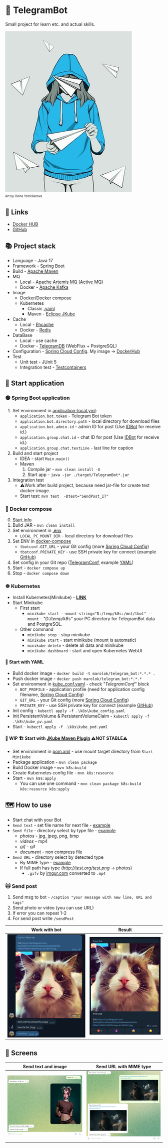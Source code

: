 # 🤖 TelegramBot
Small project for learn etc. and actual skills.

<img src="./src/main/resources/img/telegram.jpg" width="" height="512" alt="Art by Olena Yemelianova"/></br><sup><sub>Art by Olena Yemelianova</sub></sup>


## 🔗 Links
* [Docker HUB](https://hub.docker.com/repository/docker/marolok/telegram_bot/general)
* [GitHub](https://github.com/PavelBocharov/TelegramBot)

## 📚 Project stack
- Language - Java 17
- Framework - Spring Boot
- Build - [Apache Maven](https://maven.apache.org/)
- MQ
  - Local - [Apache Artemis MQ (Active MQ)](https://activemq.apache.org/components/artemis/)
  - Docker - [Apache Kafka](https://kafka.apache.org/)
- Image
  - Docker/Docker compose
  - Kubernetes
    - Classic [.yaml](https://kubernetes.io/docs/home/)
    - Maven - [Eclipse JKube](https://www.eclipse.org/jkube/)
- Cache
  - Local - [Ehcache](https://www.ehcache.org/)
  - Docker - [Redis](https://redis.io/)
- DataBase
  - Local - use cache
  - Docker - [TelegramDB](https://github.com/PavelBocharov/TelegramDB) (WebFlux + PostgreSQL)
- Configuration - [Spring Cloud Config](https://docs.spring.io/spring-cloud-config/docs/current/reference/html/). My image -> [DockerHub](https://hub.docker.com/repository/docker/marolok/telegram_conf/general)
- Test
  - Unit test - JUnit 5
  - Integration test - [Testcontainers](https://www.testcontainers.org/)

## 🚀 Start application
### 🟢 Spring Boot application
1) Set environment in [application-local.yml](./src/main/resources/application-local.yml):
   - `application.bot.token` - Telegram Bot token
   - `application.bot.directory.path` - local directory for download files
   - `application.bot.admin.id` - admin ID for post (Use [IDBot](https://t.me/username_to_id_bot) for receive id.)
   - `application.group.chat.id` - chat ID for post (Use [IDBot](https://t.me/username_to_id_bot) for receive id.)
   - `application.group.chat.textLine` - last line for caption
2) Build and start project
   - IDEA - start `Main.main()`
   - Maven
     1) Compile jar - `mvn clean install -U`
     2) Start app - `java -jar ./target/TelegramBot*.jar`
3) Integration test
   -  ⚠️Work after build project, because need jar-file for create test docker-image.
   - Start test: `mvn test  -Dtest="SendPost_IT"`

### 🚢 Docker compose
0) [Start info](https://www.baeldung.com/ops/docker-compose)
1) Build JAR - `mvn clean install`
2) Set environment in [.env](./.env)
    - `LOCAL_PC_MOUNT_DIR` - local directory for download files
3) Set ENV in [docker-compose](./docker-compose.yml)
   - `tbotconf.GIT_URL` - your Git config (more [Spring Cloud Config](https://docs.spring.io/spring-cloud-config/docs/current/reference/html/))
   - `tbotconf.PRIVATE_KEY` - use SSH private key for connect (example [GitHub](https://docs.github.com/en/authentication/connecting-to-github-with-ssh/adding-a-new-ssh-key-to-your-github-account))
4) Set config in your Git repo ([TelegramConf](https://github.com/PavelBocharov/TelegramConf/blob/main/telegram-bot-image.yml), example [YAML](./src/main/resources/example.yaml))
5) Start - `docker compose up`
4) Stop - `docker compose down`

### ☸️ Kubernetes
* Install Kubernetes(Minikube) - **[LINK](https://kubernetes.io/ru/docs/setup/learning-environment/minikube/)**
* Start Minikube
  * First start 
    * `minikube start --mount-string="D:/temp/k8s:/mnt/tbot" --mount` - *"D:/temp/k8s"* your PC directory for TelegramBot data and PostgreSQL.
  * Other command
    * `minikube stop` - stop minikube
    * `minikube start` - start minikube (mount is automatic)
    * `minikube delete` - delete all data and minikube
    * `minikube dashboard` - start and open Kubernetes WebUI

#### 📗 Start with YAML
* Build docker image - `docker build -t marolok/telegram_bot:*.*.* .`
* Push docker image - `docker push marolok/telegram_bot:*.*.*`
* Set environment in [kube_conf.yaml](./k8s/kube_config.yaml) - check _"TelegramConf"_ block
  * `BOT_PROFILE` - application profile (need for application config filename, [Spring Cloud Config](https://docs.spring.io/spring-cloud-config/docs/current/reference/html/))
  * `GIT_URL` - your Git config (more [Spring Cloud Config](https://docs.spring.io/spring-cloud-config/docs/current/reference/html/))
  * `PRIVATE_KEY` - use SSH private key for connect (example [GitHub](https://docs.github.com/en/authentication/connecting-to-github-with-ssh/adding-a-new-ssh-key-to-your-github-account))
* Init config - `kubectl apply -f .\k8s\kube_config.yaml`
* Init PersistentVolume & PersistentVolumeClaim - `kubectl apply -f .\k8s\kube_pv.yaml`
* Start - `kubectl apply -f .\k8s\kube_pod.yaml`

#### 🚧 WIP 🏗️ Start with [JKube Maven Plugin](https://www.eclipse.org/jkube/) ⚠️NOT STABLE⚠️
* Set environment in [pom.xml](./pom.xml) - use mount target directory from `Start Minikube`
* Package application - `mvn clean package`
* Build Docker image - `mvn k8s:build`
* Create Kubernetes config file - `mvn k8s:resource`
* Start - `mvn k8s:apply`
  * You can use one command - `mvn clean package k8s:build k8s:resource k8s:apply`

## 🗺️ How to use
- Start chat with your Bot
- `Send text` - set file name for next file - [example](#-send-text-and-image)
- `Send file` - directory select by type file - [example](#-send-text-and-image)
  - _photos_ - jpg, jpeg, png, bmp
  - _videos_ - mp4
  - _gif_ - gif
  - _document_ -  non compress file
- `Send URL` - directory select by detected type
  - By MIME type - [example](#-send-url-with-mime-type)
  - If full path has type (_http://test.org/test.png_ -> photos)
    - `.gifv` by [imgur.com](https://imgur.com/) converted to `.mp4`
### 🐱 Send post
1) Send msg to bot - `/caption "your message with new line, URL and tags"`
2) Send photo or video (you can use URL)
3) If error you can repeat 1-2
4) For send post write `/sendPost`

|                   Work with bot                    |                       Result                       |
|:--------------------------------------------------:|:--------------------------------------------------:|
| ![screen_3](./src/main/resources/img/screen_3.png) | ![screen_4](./src/main/resources/img/screen_4.png) |

## 🎴 Screens
|                Send text and image                 |                 Send URL with MIME type                 |
|----------------------------------------------------|:-------------------------------------------------------:|
| ![screen_1](./src/main/resources/img/screen_1.png) |   ![screen_2](./src/main/resources/img/screen_2.png)    |

